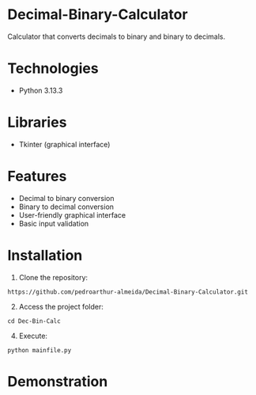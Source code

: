 # Decimal-Binary-Calculator
Calculator that converts decimals to binary and binary to decimals.

# Technologies 
- Python 3.13.3

# Libraries
- Tkinter (graphical interface)

# Features
- Decimal to binary conversion
- Binary to decimal conversion
- User-friendly graphical interface
- Basic input validation

# Installation
1. Clone the repository:
```
https://github.com/pedroarthur-almeida/Decimal-Binary-Calculator.git
```
2. Access the project folder:
```
cd Dec-Bin-Calc
```
4. Execute:
```
python mainfile.py
```
# Demonstration

